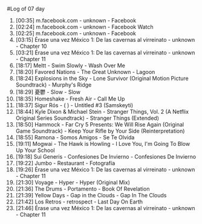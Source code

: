 #Log of 07 day

1. [00:35] m.facebook.com - unknown - Facebook
1. [02:24] m.facebook.com - unknown - Facebook Watch
1. [02:25] m.facebook.com - unknown - Facebook
1. [03:15] Érase una vez México 1: De las cavernas al virreinato - unknown - Chapter 10
1. [03:21] Érase una vez México 1: De las cavernas al virreinato - unknown - Chapter 11
1. [18:17] Meltt - Swim Slowly - Wash Over Me
1. [18:20] Favored Nations - The Great Unknown - Lagoon
1. [18:24] Explosions in the Sky - Lone Survivor (Original Motion Picture Soundtrack) - Murphy's Ridge
1. [18:29] 憂鬱 - Slow - Slow
1. [18:35] Homeshake - Fresh Air - Call Me Up
1. [18:37] Sigur Rós - ( ) - Untitled #3 (Samskeyti)
1. [18:44] Kyle Dixon & Michael Stein - Stranger Things, Vol. 2 (A Netflix Original Series Soundtrack) - Stranger Things (Extended)
1. [18:50] Hammock - Far Cry 5 Presents: We Will Rise Again (Original Game Soundtrack) - Keep Your Rifle by Your Side (Reinterpretation)
1. [18:55] Ramona - Somos Amigos - Se Te Olvida
1. [19:11] Mogwai - The Hawk is Howling - I Love You, I'm Going To Blow Up Your School
1. [19:18] Sui Generis - Confesiones De Invierno - Confesiones De Invierno
1. [19:22] Jumbo - Restaurant - Fotografía
1. [19:26] Érase una vez México 1: De las cavernas al virreinato - unknown - Chapter 11
1. [21:30] Voyage - Hyper - Hyper (Original Mix)
1. [21:36] The Drums - Portamento - Book Of Revelation
1. [21:39] Yellow Days - Gap in the Clouds - Gap In The Clouds
1. [21:42] Los Retros - retrospect - Last Day On Earth
1. [21:46] Érase una vez México 1: De las cavernas al virreinato - unknown - Chapter 11
